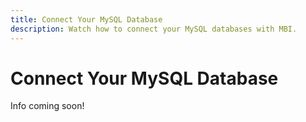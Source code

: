 ```yaml
---
title: Connect Your MySQL Database
description: Watch how to connect your MySQL databases with MBI.
---
```

# Connect Your MySQL Database

Info coming soon!